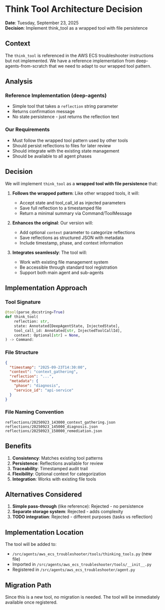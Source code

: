 # Think Tool Architecture Decision

**Date**: Tuesday, September 23, 2025  
**Decision**: Implement think_tool as a wrapped tool with file persistence

## Context

The `think_tool` is referenced in the AWS ECS troubleshooter instructions but not implemented. We have a reference implementation from deep-agents-from-scratch that we need to adapt to our wrapped tool pattern.

## Analysis

### Reference Implementation (deep-agents)
- Simple tool that takes a `reflection` string parameter
- Returns confirmation message
- No state persistence - just returns the reflection text

### Our Requirements
- Must follow the wrapped tool pattern used by other tools
- Should persist reflections to files for later review
- Should integrate with the existing state management
- Should be available to all agent phases

## Decision

We will implement `think_tool` as a **wrapped tool with file persistence** that:

1. **Follows the wrapped pattern**: Like other wrapped tools, it will:
   - Accept state and tool_call_id as injected parameters
   - Save full reflection to a timestamped file
   - Return a minimal summary via Command/ToolMessage
   
2. **Enhances the original**: Our version will:
   - Add optional `context` parameter to categorize reflections
   - Save reflections as structured JSON with metadata
   - Include timestamp, phase, and context information
   
3. **Integrates seamlessly**: The tool will:
   - Work with existing file management system
   - Be accessible through standard tool registration
   - Support both main agent and sub-agents

## Implementation Approach

### Tool Signature
```python
@tool(parse_docstring=True)
def think_tool(
    reflection: str,
    state: Annotated[DeepAgentState, InjectedState],
    tool_call_id: Annotated[str, InjectedToolCallId],
    context: Optional[str] = None,
) -> Command:
```

### File Structure
```json
{
  "timestamp": "2025-09-23T14:30:00",
  "context": "context_gathering",
  "reflection": "...",
  "metadata": {
    "phase": "diagnosis",
    "service_id": "api-service"
  }
}
```

### File Naming Convention
```
reflections/20250923_143000_context_gathering.json
reflections/20250923_145000_diagnosis.json
reflections/20250923_150000_remediation.json
```

## Benefits

1. **Consistency**: Matches existing tool patterns
2. **Persistence**: Reflections available for review
3. **Traceability**: Timestamped audit trail
4. **Flexibility**: Optional context for categorization
5. **Integration**: Works with existing file tools

## Alternatives Considered

1. **Simple pass-through** (like reference): Rejected - no persistence
2. **Separate storage system**: Rejected - adds complexity
3. **TODO integration**: Rejected - different purposes (tasks vs reflection)

## Implementation Location

The tool will be added to:
- `/src/agents/aws_ecs_troubleshooter/tools/thinking_tools.py` (new file)
- Imported in `/src/agents/aws_ecs_troubleshooter/tools/__init__.py`
- Registered in `/src/agents/aws_ecs_troubleshooter/agent.py`

## Migration Path

Since this is a new tool, no migration is needed. The tool will be immediately available once registered.
